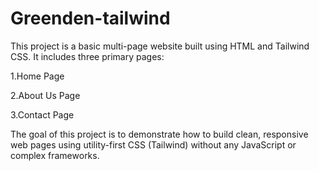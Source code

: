 # Greenden-tailwind

This project is a basic multi-page website built using HTML and Tailwind CSS. It includes three primary pages:

1.Home Page

2.About Us Page

3.Contact Page

The goal of this project is to demonstrate how to build clean, responsive web pages using utility-first CSS (Tailwind) without any JavaScript or complex frameworks.